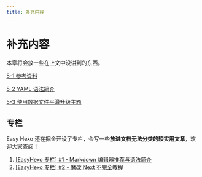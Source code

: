 ```yaml
---
title: 补充内容
---
```

# 补充内容

本章将会放一些在上文中没讲到的东西。

[5-1 参考资料](/5-Add/5-1-quote.html)

[5-2 YAML 语法简介](/5-Add/5-1-quote.html)

[5-3 使用数据文件平滑升级主题](/5-Add/5-3-data-file.html)

## 专栏

Easy Hexo 还在掘金开设了专栏，会写一些**放进文档无法分类的较实用文章**，欢迎大家查阅！

1. [[EasyHexo 专栏] #1 - Markdown 编辑器推荐与语法简介](https://juejin.im/post/5c1cd16de51d4563d9206173) 
2. [[EasyHexo 专栏] #2 - 魔改 Next 不完全教程](https://juejin.im/post/5c45a503f265da616b10fe4e)
